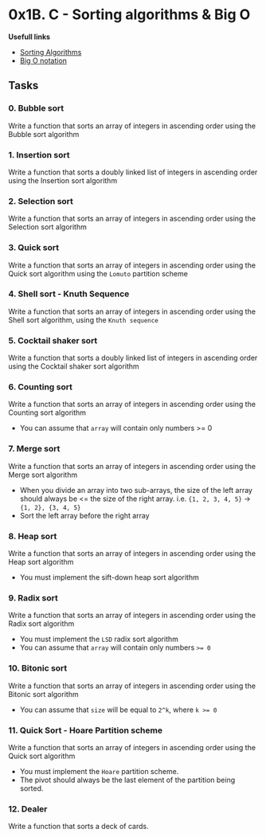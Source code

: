 # 0x1B. C - Sorting algorithms & Big O

**Usefull links**
- [Sorting Algorithms](https://intranet.hbtn.io/rltoken/tmzgO7xhCpNgPUxVhLKibw)
- [Big O notation](https://intranet.hbtn.io/rltoken/XrLMaOhUMHfwsFEz15TVow)

## Tasks
### 0. Bubble sort
Write a function that sorts an array of integers in ascending order using the Bubble sort algorithm

### 1. Insertion sort
Write a function that sorts a doubly linked list of integers in ascending order using the Insertion sort algorithm

### 2. Selection sort
Write a function that sorts an array of integers in ascending order using the Selection sort algorithm

### 3. Quick sort
Write a function that sorts an array of integers in ascending order using the Quick sort algorithm using the `Lomuto` partition scheme

### 4. Shell sort - Knuth Sequence
Write a function that sorts an array of integers in ascending order using the Shell sort algorithm, using the `Knuth sequence`

### 5. Cocktail shaker sort
Write a function that sorts a doubly linked list of integers in ascending order using the Cocktail shaker sort algorithm

### 6. Counting sort
Write a function that sorts an array of integers in ascending order using the Counting sort algorithm
- You can assume that `array` will contain only numbers >= 0

### 7. Merge sort
Write a function that sorts an array of integers in ascending order using the Merge sort algorithm
- When you divide an array into two sub-arrays, the size of the left array should always be <= the size of the right array. i.e. `{1, 2, 3, 4, 5}` -> `{1, 2}, {3, 4, 5}`
- Sort the left array before the right array

### 8. Heap sort
Write a function that sorts an array of integers in ascending order using the Heap sort algorithm
- You must implement the sift-down heap sort algorithm

### 9. Radix sort
Write a function that sorts an array of integers in ascending order using the Radix sort algorithm
- You must implement the `LSD` radix sort algorithm
- You can assume that `array` will contain only numbers `>= 0`

### 10. Bitonic sort
Write a function that sorts an array of integers in ascending order using the Bitonic sort algorithm
- You can assume that `size` will be equal to `2^k`, where `k >= 0`

### 11. Quick Sort - Hoare Partition scheme
Write a function that sorts an array of integers in ascending order using the Quick sort algorithm
- You must implement the `Hoare` partition scheme.
- The pivot should always be the last element of the partition being sorted.

### 12. Dealer
Write a function that sorts a deck of cards.
